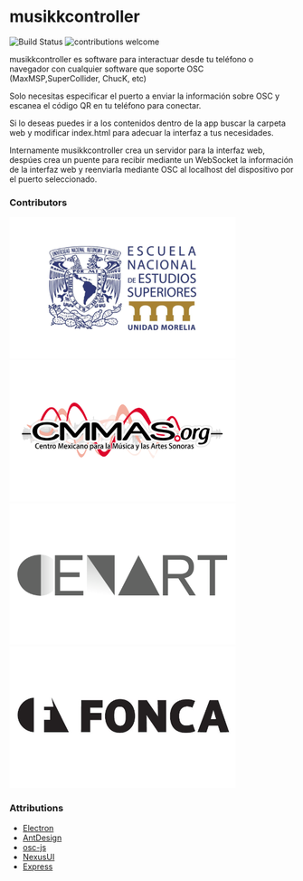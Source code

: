 # musikkcontroller

![Build Status](https://travis-ci.org/dwyl/esta.svg?branch=master)
![contributions welcome](https://img.shields.io/badge/contributions-welcome-brightgreen.svg?style=flat)

musikkcontroller es software para interactuar desde tu teléfono o navegador con cualquier software que soporte OSC (MaxMSP,SuperCollider, ChucK, etc)

Solo necesitas especificar el puerto a enviar la información sobre OSC y escanea el código QR en tu teléfono para conectar.

Si lo deseas puedes ir a los contenidos dentro de la app buscar la carpeta web y modificar index.html para adecuar la interfaz a tus necesidades.

Internamente musikkcontroller crea un servidor para la interfaz web, despúes crea un puente para recibir mediante un WebSocket la información de la interfaz web y reenviarla mediante OSC al localhost del dispositivo por el puerto seleccionado.

### Contributors

<a href="http://www.enesmorelia.unam.mx" ><img src="img/enes.png"></a>
<a href="https://www.cmmas.org"><img src="img/cmmas.png"></a>
<a href="https://www.cenart.gob.mx"><img src="img/cenart.png"></a>
<a href="https://fonca.cultura.gob.mx"><img src="img/fonca.png"></a>

### Attributions

* [Electron](https://www.electronjs.org)
* [AntDesign](https://github.com/ant-design/ant-design)
* [osc-js](https://github.com/adzialocha/osc-js)
* [NexusUI](https://github.com/nexus-js/ui/)
* [Express](http://expressjs.com)
